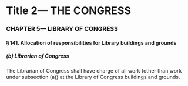 
# Title 2— THE CONGRESS
### CHAPTER 5— LIBRARY OF CONGRESS
#### § 141. Allocation of responsibilities for Library buildings and grounds
##### (b) Librarian of Congress

The Librarian of Congress shall have charge of all work (other than work under subsection (a)) at the Library of Congress buildings and grounds.
